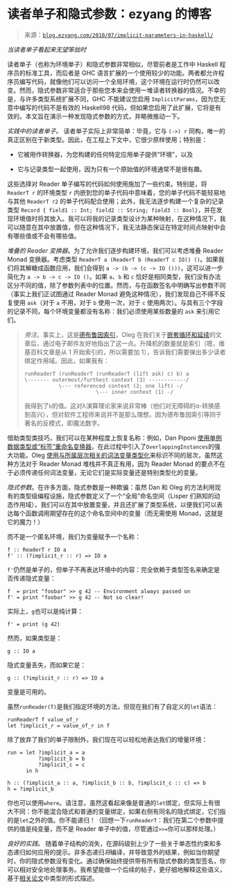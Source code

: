 <!--yml

category: 未分类

date: 2024-07-01 18:18:13

-->

# 读者单子和隐式参数：ezyang 的博客

> 来源：[`blog.ezyang.com/2010/07/implicit-parameters-in-haskell/`](http://blog.ezyang.com/2010/07/implicit-parameters-in-haskell/)

*当读者单子看起来无望笨拙时*

读者单子（也称为环境单子）和隐式参数非常相似，尽管前者是工作中 Haskell 程序员的标准工具，而后者是 GHC 语言扩展的一个使用较少的功能。两者都允许程序员编写代码，就像他们可以访问一个全局环境，这个环境在运行时仍然可以改变。然而，隐式参数非常适合于那些您本来会使用一堆读者转换器的情况。不幸的是，与许多类型系统扩展不同，GHC 不能建议您启用 `ImplicitParams`，因为您无意中编写的代码不是有效的 Haskell98 代码，但如果您启用了此扩展，它将是有效的。本文旨在演示一种发现隐式参数的方式，并略微推动一下。

*实践中的读者单子。* 读者单子实际上非常简单：毕竟，它与 `(->) r` 同构，唯一的真正区别在于新类型。因此，在工程上下文中，它很少原样使用；特别是：

+   它被用作转换器，为您构建的任何特定应用单子提供“环境”，以及

+   它与记录类型一起使用，因为只有一个原始值的环境通常不是很有趣。

这些选择对 Reader 单子编写的代码如何使用施加了一些约束。特别是，将 `ReaderT r` 的环境类型 `r` 内嵌到您的单子代码中意味着，您的单子代码不能轻易地与其他 `ReaderT r2` 的单子代码配合使用；此外，我无法逐步构建一个复杂的记录类型 `Record { field1 :: Int; field2 :: String; field3 :: Bool}`，并在发现环境值时将其放入。我可以将我的记录类型设计为某种映射，在这种情况下，我可以随意在其中放置值，但在这种情况下，我无法静态保证在特定时间点映射中会有哪些值或不会有哪些值。

*堆叠的 Reader 变换器*。为了允许我们逐步构建环境，我们可以考虑堆叠 Reader Monad 变换器。考虑类型 `ReaderT a (ReaderT b (ReaderT c IO)) ()`。如果我们将其解糖成函数应用，我们会得到 `a -> (b -> (c -> IO ()))`，这可以进一步简化为 `a -> b -> c -> IO ()`。如果 `a`、`b` 和 `c` 恰好是相同类型，我们没有办法区分不同的值，除了参数列表中的位置。然而，与在函数签名中明确写出参数不同（事实上我们正试图通过 Reader Monad 避免这种情况），我们发现自己不得不反复使用 `ask`（对于 `a` 不用，对于 `b` 使用一次，对于 `c` 使用两次）。与具有三个字段的记录不同，每个环境变量都没有名称：我们必须使用某些数量的 `ask` 来引用它们。

> *旁注*。事实上，这是[德布鲁因索引](http://zh.wikipedia.org/wiki/De_Bruijn_index)，Oleg 在我们关于[嵌套循环和延续](http://blog.ezyang.com/2010/02/nested-loops-and-continuation/)的文章后，通过电子邮件友好地指出了这一点。升降机的数量就是索引（嗯，维基百科文章是从 1 开始索引的，所以需要加 1），告诉我们需要弹出多少读者绑定作用域。因此，如果我有：
> 
> ```
> runReaderT (runReaderT (runReaderT (lift ask) c) b) a
> \------- outermost/furthest context (3) ------------/
>            \--- referenced context (2; one lift) -/
>                        \--- inner context (1) -/
> 
> ```
> 
> 我得到了`b`的值。这对λ演算理论家来说非常棒（他们对无障碍的α-转换感到高兴），但对软件工程师来说并不是那么理想，因为德布鲁因索引等同于著名的反模式，即魔法数字。

借助类型类技巧，我们可以在某种程度上恢复名称：例如，Dan Piponi [使用单例数据类型或“标签”重命名变换器](http://blog.sigfpe.com/2010/02/tagging-monad-transformer-layers.html)，在此过程中引入了`OverlappingInstances`的强大功能。Oleg [使用与所属层次相关的词法变量类型化](http://okmij.org/ftp/Haskell/regions.html#light-weight)来标识不同的层次，虽然这种方法对于 Reader Monad 堆栈并不真正有用，因为 Reader Monad 的要点不在于必须传递任何词法变量，无论它们是实际变量还是特别类型化的变量。

*隐式参数*。在许多方面，隐式参数是一种欺骗：虽然 Dan 和 Oleg 的方法利用现有的类型级编程设施，隐式参数定义了一个“全局”命名空间（Lisper 们熟知的动态作用域），我们可以在其中放置变量，并且还扩展了类型系统，以便我们可以表达每个函数调用期望存在的这个命名空间中的变量（而无需使用 Monad，这就是它的魔力！）

而不是一个匿名环境，我们为变量赋予一个名称：

```
f :: ReaderT r IO a
f' :: (?implicit_r :: r) => IO a

```

`f'`仍然是单子的，但单子不再表达环境中的内容：完全依赖于类型签名来确定是否传递隐式变量：

```
f  = print "foobar" >> g 42 -- Environment always passed on
f' = print "foobar" >> g 42 -- Not so clear!

```

实际上，`g`也可以是纯计算：

```
f' = print (g 42)

```

然而，如果类型是：

```
g :: IO a

```

隐式变量丢失，而如果它是：

```
g :: (?implicit_r :: r) => IO a

```

变量是可用的。

虽然`runReader(T)`是我们指定环境的方法，但现在我们有了自定义的`let`语法：

```
runReaderT f value_of_r
let ?implicit_r = value_of_r in f

```

除了放弃了我们的单子限制外，我们现在可以轻松地表达我们的增量环境：

```
run = let ?implicit_a = a
          ?implicit_b = b
          ?implicit_c = c
      in h

h :: (?implicit_a :: a, ?implicit_b :: b, ?implicit_c :: c) => b
h = ?implicit_b

```

你也可以使用`where`。请注意，虽然这看起来像是普通的`let`绑定，但实际上有很大不同：你不能混合隐式和普通的变量绑定，如果右侧有同名的隐式绑定，它们指的是`let`之外的值。你不能递归！（回想一下`runReaderT`：我们在第二个参数中提供的值是纯变量，而不是 Reader 单子中的值，尽管通过`>>=`你可以那样处理。）

*良好的实践。* 随着单子结构的消失，在源码级别上少了一些关于单态性约束和多态递归如何应用的提示。非多态递归*将*编译，并导致意外的结果，例如当你期望时，你的隐式参数没有变化。通过确保始终提供带有所有隐式参数的类型签名，你可以相对安全地处理事务。我希望能做一个后续的帖子，更仔细地解释这些语义，基于[相关论文](http://citeseerx.ist.psu.edu/viewdoc/summary?doi=10.1.1.46.9849)中类型的形式描述。
